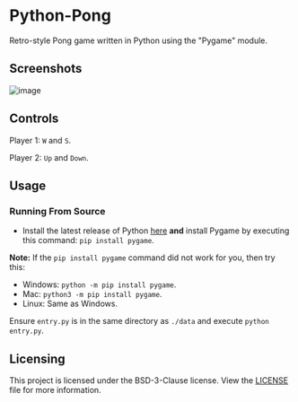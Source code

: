 # Python-Pong
Retro-style Pong game written in Python using the "Pygame" module.

## Screenshots
![image](https://user-images.githubusercontent.com/99058499/201260496-e4b6bac6-78ba-4e7f-a2d7-2901a361d322.png)

## Controls
Player 1: `W` and `S`.

Player 2: `Up` and `Down`.

## Usage
### Running From Source
- Install the latest release of Python [here](https://www.python.org/downloads/) **and** install Pygame by executing this command: ``pip install pygame``.

**Note:** If the ``pip install pygame`` command did not work for you, then try this:
- Windows:
``python -m pip install pygame``.
- Mac: 
``python3 -m pip install pygame``.
- Linux:
Same as Windows.

Ensure ``entry.py`` is in the same directory as ``./data`` and execute ``python entry.py``.

## Licensing
This project is licensed under the BSD-3-Clause license. View the [LICENSE](https://github.com/Magnito14/Python-Pong/blob/main/LICENSE) file for more information.
